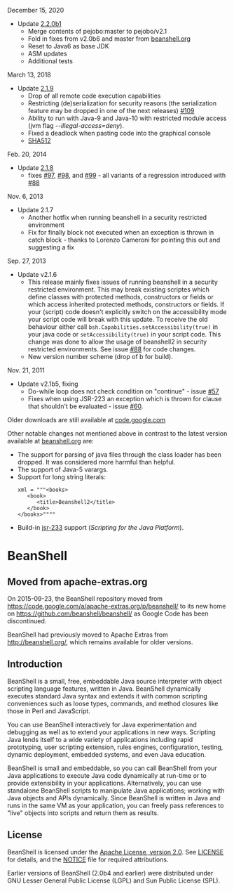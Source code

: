 December 15, 2020

* Update [2.2.0b1](https://github.com/jimjag/beanshell2/raw/trunk/dist/bsh-2.2.0b1.jar)
  * Merge contents of pejobo:master to pejobo/v2.1
  * Fold in fixes from v2.0b6 and master from [beanshell.org](http://www.beanshell.org)
  * Reset to Java6 as base JDK
  * ASM updates
  * Additional tests

March 13, 2018

* Update [2.1.9](https://github.com/pejobo/beanshell2/raw/v2.1/dist/bsh-2.1.9.jar)
  * Drop of all remote code execution capabilities
  * Restricting (de)serialization for security reasons (the serialization feature may be dropped in one  of the next
  releases) [#109](https://github.com/pejobo/beanshell2/issues/109)
  * Ability to run with Java-9 and Java-10 with restricted module access (jvm flag _--illegal-access=deny_).
  * Fixed a deadlock when pasting code into the graphical console 
  * [SHA512](https://raw.githubusercontent.com/pejobo/beanshell2/v2.1/dist/bsh-2.1.9.jar.sha512sum)

Feb. 20, 2014

* Update [2.1.8](https://github.com/pejobo/beanshell2/raw/5b925f056c7a4b192fcd7389c9362d4f43403f70/downloads/bsh-2.1.8.jar)
  * fixes [#97](https://github.com/pejobo/beanshell2/issues/97), 
  [#98](https://github.com/pejobo/beanshell2/issues/98), and
  [#99](https://github.com/pejobo/beanshell2/issues/99) - all variants of a regression introduced with
  [#88](https://github.com/pejobo/beanshell2/issues/88)


Nov. 6, 2013

* Update 2.1.7
  * Another hotfix when running beanshell in a security restricted environment
  * Fix for finally block not executed when an exception is thrown in catch block - thanks to Lorenzo Cameroni for pointing this out and suggesting a fix


Sep. 27, 2013

* Update v2.1.6
  * This release mainly fixes issues of running beanshell in a security restricted environment. This may break existing
   scriptes which define classes with protected methods, constructors or fields or which access inherited protected
   methods, constructors or fields. If your (script) code doesn't explicitly switch on the accessibility mode your 
   script code will break with this update.
   To receive the old behaviour either call `bsh.Capabilities.setAccessibility(true)` in your java code or 
   `setAccessibility(true)` in your script code. This change was done to allow the usage of beanshell2 in security
   restricted environments. See issue [#88](https://github.com/pejobo/beanshell2/issues/88) for code changes.
  * New version number scheme (drop of b for build).


Nov. 21, 2011

* Update v2.1b5, fixing
  * Do-while loop does not check condition on "continue" - issue [#57](https://github.com/pejobo/beanshell2/issues/57)
  * Fixes when using JSR-223 an exception which is thrown for clause that shouldn't be evaluated - issue
   [#60](https://github.com/pejobo/beanshell2/issues/60).

Older downloads are still available at [code.google.com](https://code.google.com/archive/p/beanshell2/downloads)

Other notable changes not mentioned above in contrast to the latest version available at 
[beanshell.org](http://www.beanshell.org) are:
* The support for parsing of java files through the class loader has been dropped. It was considered more harmful than
  helpful.
* The support of Java-5 varargs.
* Support for long string literals: 
  ```
  xml = """<books>
     <book>
        <title>Beanshell2</title>
     </book>
  </books>""""
  ```
* Build-in [jsr-233](https://www.jcp.org/en/jsr/detail?id=223) support (_Scripting for the Java Platform_).

# BeanShell

## Moved from apache-extras.org

On 2015-09-23, the BeanShell repository moved from https://code.google.com/a/apache-extras.org/p/beanshell/ to its new home on https://github.com/beanshell/beanshell/ as Google Code has been discontinued.

BeanShell had previously moved to Apache Extras from http://beanshell.org/, which remains available for older versions.


## Introduction

BeanShell is a small, free, embeddable Java source interpreter with object scripting language features, written in Java. BeanShell dynamically executes standard Java syntax and extends it with common scripting conveniences such as loose types, commands, and method closures like those in Perl and JavaScript.

You can use BeanShell interactively for Java experimentation and debugging as well as to extend your applications in new ways. Scripting Java lends itself to a wide variety of applications including rapid prototyping, user scripting extension, rules engines, configuration, testing, dynamic deployment, embedded systems, and even Java education.

BeanShell is small and embeddable, so you can call BeanShell from your Java applications to execute Java code dynamically at run-time or to provide extensibility in your applications. Alternatively, you can use standalone BeanShell scripts to manipulate Java applications; working with Java objects and APIs dynamically. Since BeanShell is written in Java and runs in the same VM as your application, you can freely pass references to "live" objects into scripts and return them as results.


## License

BeanShell is licensed under the 
[Apache License, version 2.0](http://www.apache.org/licenses/LICENSE-2.0). See [LICENSE](LICENSE) for details, and the [NOTICE](NOTICE) file for required attributions.

Earlier versions of BeanShell (2.0b4 and earlier) were distributed under 
GNU Lesser General Public License (LGPL) and Sun Public License (SPL).
